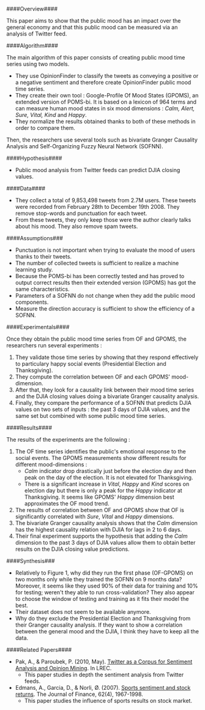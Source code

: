 ####Overview####

This paper aims to show that the public mood has an impact over the general economy and that this public mood can be measured via an analysis of Twitter feed.

####Algorithm####

The main algorithm of this paper consists of creating public mood time series using two models.

- They use OpinionFinder to classify the tweets as conveying a positive or a negative sentiment and therefore create OpinionFinder public mood time series.
- They create their own tool : Google-Profile Of Mood States (GPOMS), an extended version of POMS-bi. It is based on a lexicon of 964 terms and can measure human mood states in six mood dimensions : *Calm, Alert, Sure, Vital, Kind* and *Happy*.
- They normalize the results obtained thanks to both of these methods in order to compare them.

Then, the researchers use several tools such as bivariate Granger Causality Analysis and Self-Organizing Fuzzy Neural Network (SOFNN).

####Hypothesis####

- Public mood analysis from Twitter feeds can predict DJIA closing values.

####Data####

- They collect a total of 9,853,498 tweets from 2.7M users. These tweets were recorded from February 28th to December 19th 2008. They remove stop-words and punctuation for each tweet.
- From these tweets, they only keep those were the author clearly talks about his mood. They also remove spam tweets.


####Assumptions###
- Punctuation is not important when trying to evaluate the mood of users thanks to their tweets.
- The number of collected tweets is sufficient to realize a machine learning study.
- Because the POMS-bi has been correctly tested and has proved to output correct results then their extended version (GPOMS) has got the same characteristics.
- Parameters of a SOFNN do not change when they add the public mood components.
- Measure the direction accuracy is sufficient to show the efficiency of a SOFNN.

####Experimentals####

Once they obtain the public mood time series from OF and GPOMS, the researchers run several experiments :

1. They validate those time series by showing that they respond effectively to particulary happy social events (Presidential Election and Thanksgiving).
2. They compute the correlation between OF and each GPOMS' mood-dimension.
3. After that, they look for a causality link between their mood time series and the DJIA closing values doing a bivariate Granger causality analysis.
4. Finally, they compare the performance of a SOFNN that predicts DJIA values on two sets of inputs : the past 3 days of DJIA values, and the same set but combined with some public mood time series.

####Results####

The results of the experiments are the following :

1. The OF time series identifies the public's emotional response to the social events. The GPOMS measurements show different results for different mood-dimensions :
	- *Calm* indicator drop drastically just before the election day and then peak on the day of the election. It is not elevated for Thanksgiving.
	- There is a significant increase in *Vital*, *Happy* and *Kind* scores on election day but there is only a peak for the *Happy* indicator at Thanksgiving.
It seems like GPOMS' *Happy* dimension best approximates the OF mood trend.
2. The results of correlation between OF and GPOMS show that OF is significantly correlated with *Sure*, *Vital* and *Happy* dimensions.
3. The bivariate Granger causality analysis shows that the *Calm* dimension has the highest causality relation with DJIA for lags in 2 to 6 days.
4. Their final experiment supports the hypothesis that adding the *Calm* dimension to the past 3 days of DJIA values allow them to obtain better results on the DJIA closing value predictions.

####Synthesis###
- Relatively to Figure 1, why did they run the first phase (OF-GPOMS) on two months only while they trained the SOFNN on 9 months data? Moreover, it seems like they used 90% of their data for training and 10% for testing; weren't they able to run cross-validation? They also appear to choose the window of testing and training as it fits their model the best.
- Their dataset does not seem to be available anymore.
- Why do they exclude the Presidential Election and Thanksgiving from their Granger causality analysis. If they want to show a correlation between the general mood and the DJIA, I think they have to keep all the data.

####Related Papers####
- Pak, A., & Paroubek, P. (2010, May). [Twitter as a Corpus for Sentiment Analysis and Opinion Mining](http://incc-tps.googlecode.com/svn/trunk/TPFinal/bibliografia/Pak%20and%20Paroubek%20(2010).%20Twitter%20as%20a%20Corpus%20for%20Sentiment%20Analysis%20and%20Opinion%20Mining.pdf). In LREC.
	- This paper studies in depth the sentiment analysis from Twitter feeds. 
- Edmans, A., Garcia, D., & Norli, Ø. (2007). [Sports sentiment and stock returns](http://59.67.100.12/JPK/hbyhx/ckwx/ywwx/j.1540-6261.2007.01262.x.pdf). The Journal of Finance, 62(4), 1967-1998. 
	- This paper studies the influence of sports results on stock market.
